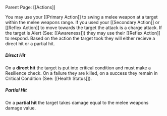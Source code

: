  Parent Page: [[Actions]]
 
You may use your [[Primary Action]] to swing a melee weapon at a target within the melee weapons range. If you used your [[Secondary Action]] or [[Reflex Action]] to move towards the target the attack is a charge attack. If the target is Alert (See: [[Awareness]]) they may use their [[Reflex Action]] to respond. Based on the action the target took they will either recieve a direct hit or a partial hit. 

##### Direct Hit
On a **direct hit** the target is put into critical condition and must make a Resilience check. On a failure they are killed, on a success they remain in Critical Condition (See: [[Health Status]]).

##### Partial Hit
On a **partial hit** the target takes damage equal to the melee weapons damage value.